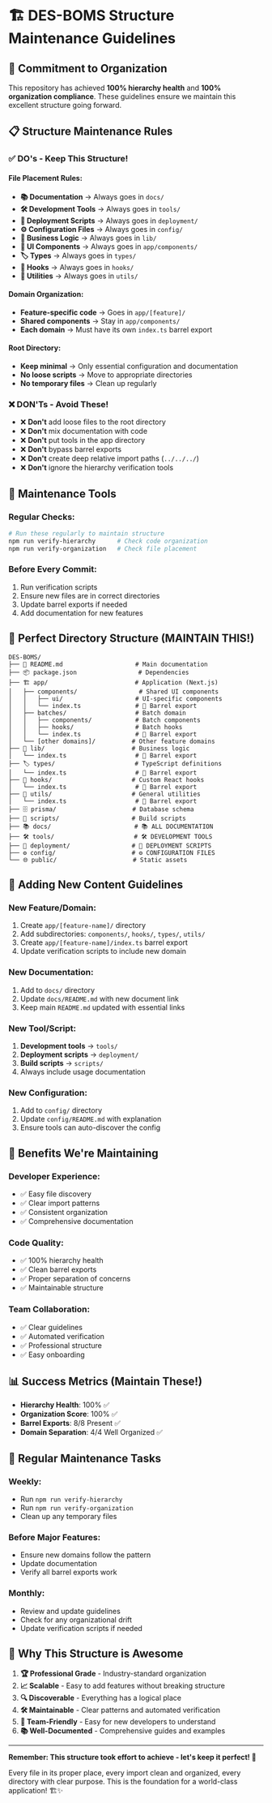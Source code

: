 # 🏗️ DES-BOMS Structure Maintenance Guidelines

## 🎯 **Commitment to Organization**

This repository has achieved **100% hierarchy health** and **100% organization compliance**. These guidelines ensure we maintain this excellent structure going forward.

## 📋 **Structure Maintenance Rules**

### ✅ **DO's - Keep This Structure!**

#### **File Placement Rules:**
- **📚 Documentation** → Always goes in `docs/`
- **🛠️ Development Tools** → Always goes in `tools/`
- **🚀 Deployment Scripts** → Always goes in `deployment/`
- **⚙️ Configuration Files** → Always goes in `config/`
- **🧠 Business Logic** → Always goes in `lib/`
- **🎨 UI Components** → Always goes in `app/components/`
- **🏷️ Types** → Always goes in `types/`
- **🎣 Hooks** → Always goes in `hooks/`
- **🔧 Utilities** → Always goes in `utils/`

#### **Domain Organization:**
- **Feature-specific code** → Goes in `app/[feature]/`
- **Shared components** → Stay in `app/components/`
- **Each domain** → Must have its own `index.ts` barrel export

#### **Root Directory:**
- **Keep minimal** → Only essential configuration and documentation
- **No loose scripts** → Move to appropriate directories
- **No temporary files** → Clean up regularly

### ❌ **DON'Ts - Avoid These!**

- ❌ **Don't** add loose files to the root directory
- ❌ **Don't** mix documentation with code
- ❌ **Don't** put tools in the app directory
- ❌ **Don't** bypass barrel exports
- ❌ **Don't** create deep relative import paths (`../../../`)
- ❌ **Don't** ignore the hierarchy verification tools

## 🔧 **Maintenance Tools**

### **Regular Checks:**
```bash
# Run these regularly to maintain structure
npm run verify-hierarchy      # Check code organization
npm run verify-organization   # Check file placement
```

### **Before Every Commit:**
1. Run verification scripts
2. Ensure new files are in correct directories
3. Update barrel exports if needed
4. Add documentation for new features

## 📁 **Perfect Directory Structure (MAINTAIN THIS!)**

```
DES-BOMS/
├── 📄 README.md                    # Main documentation
├── 📦 package.json                 # Dependencies
├── 🏗️ app/                        # Application (Next.js)
│   ├── components/                 # Shared UI components
│   │   ├── ui/                    # UI-specific components
│   │   └── index.ts               # 🔸 Barrel export
│   ├── batches/                   # Batch domain
│   │   ├── components/            # Batch components
│   │   ├── hooks/                 # Batch hooks
│   │   └── index.ts               # 🔸 Barrel export
│   └── [other domains]/          # Other feature domains
├── 🧠 lib/                        # Business logic
│   └── index.ts                   # 🔸 Barrel export
├── 🏷️ types/                      # TypeScript definitions
│   └── index.ts                   # 🔸 Barrel export
├── 🎣 hooks/                      # Custom React hooks
│   └── index.ts                   # 🔸 Barrel export
├── 🔧 utils/                      # General utilities
│   └── index.ts                   # 🔸 Barrel export
├── 🗄️ prisma/                     # Database schema
├── 📜 scripts/                    # Build scripts
├── 📚 docs/                       # 📚 ALL DOCUMENTATION
├── 🛠️ tools/                      # 🛠️ DEVELOPMENT TOOLS
├── 🚀 deployment/                 # 🚀 DEPLOYMENT SCRIPTS
├── ⚙️ config/                     # ⚙️ CONFIGURATION FILES
└── 🌐 public/                     # Static assets
```

## 🎯 **Adding New Content Guidelines**

### **New Feature/Domain:**
1. Create `app/[feature-name]/` directory
2. Add subdirectories: `components/`, `hooks/`, `types/`, `utils/`
3. Create `app/[feature-name]/index.ts` barrel export
4. Update verification scripts to include new domain

### **New Documentation:**
1. Add to `docs/` directory
2. Update `docs/README.md` with new document link
3. Keep main `README.md` updated with essential links

### **New Tool/Script:**
1. **Development tools** → `tools/`
2. **Deployment scripts** → `deployment/`
3. **Build scripts** → `scripts/`
4. Always include usage documentation

### **New Configuration:**
1. Add to `config/` directory
2. Update `config/README.md` with explanation
3. Ensure tools can auto-discover the config

## 🚀 **Benefits We're Maintaining**

### **Developer Experience:**
- ✅ Easy file discovery
- ✅ Clear import patterns
- ✅ Consistent organization
- ✅ Comprehensive documentation

### **Code Quality:**
- ✅ 100% hierarchy health
- ✅ Clean barrel exports
- ✅ Proper separation of concerns
- ✅ Maintainable structure

### **Team Collaboration:**
- ✅ Clear guidelines
- ✅ Automated verification
- ✅ Professional structure
- ✅ Easy onboarding

## 📊 **Success Metrics (Maintain These!)**

- **Hierarchy Health**: 100% ✅
- **Organization Score**: 100% ✅
- **Barrel Exports**: 8/8 Present ✅
- **Domain Separation**: 4/4 Well Organized ✅

## 🔄 **Regular Maintenance Tasks**

### **Weekly:**
- Run `npm run verify-hierarchy`
- Run `npm run verify-organization`
- Clean up any temporary files

### **Before Major Features:**
- Ensure new domains follow the pattern
- Update documentation
- Verify all barrel exports work

### **Monthly:**
- Review and update guidelines
- Check for any organizational drift
- Update verification scripts if needed

## 🎉 **Why This Structure is Awesome**

1. **🏆 Professional Grade** - Industry-standard organization
2. **📈 Scalable** - Easy to add features without breaking structure
3. **🔍 Discoverable** - Everything has a logical place
4. **🛠️ Maintainable** - Clear patterns and automated verification
5. **👥 Team-Friendly** - Easy for new developers to understand
6. **📚 Well-Documented** - Comprehensive guides and examples

---

**Remember: This structure took effort to achieve - let's keep it perfect! 🚀**

Every file in its proper place, every import clean and organized, every directory with clear purpose. This is the foundation for a world-class application! 🏗️✨

